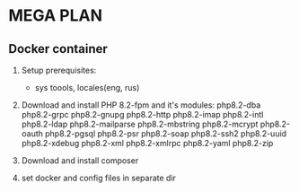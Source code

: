 # MEGA PLAN


## Docker container
1. Setup prerequisites:
   - sys toools, locales(eng, rus)

2. Download and install PHP 8.2-fpm and it's modules:
   php8.2-dba php8.2-grpc php8.2-gnupg php8.2-http php8.2-imap php8.2-intl php8.2-ldap php8.2-mailparse php8.2-mbstring php8.2-mcrypt php8.2-oauth php8.2-pgsql php8.2-psr php8.2-soap php8.2-ssh2 php8.2-uuid php8.2-xdebug php8.2-xml php8.2-xmlrpc php8.2-yaml php8.2-zip

3. Download and install composer

4. set docker and config files in separate dir

